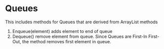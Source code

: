 # Queues

This includes methods for Queues that are derived from ArrayList methods
1. Enqueue(element) adds element to end of queue
2. Dequeue() remove element from queue. Since Queues are First-In First-Out, the method removes first element in queue.